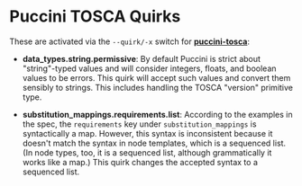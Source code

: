 Puccini TOSCA Quirks
====================

These are activated via the `--quirk/-x` switch for
[**puccini-tosca**](../../puccini-tosca/README.md):

* **data_types.string.permissive**: By default Puccini is strict about "string"-typed values
  and will consider integers, floats, and boolean values to be errors. This quirk will accept
  such values and convert them sensibly to strings. This includes handling the TOSCA "version"
  primitive type.

* **substitution_mappings.requirements.list**: According to the examples in the spec, the
  `requirements` key under `substitution_mappings` is syntactically a map. However, this syntax is
  inconsistent because it doesn't match the syntax in node templates, which is a sequenced list.
  (In node types, too, it is a sequenced list, although grammatically it works like a map.) This
  quirk changes the accepted syntax to a sequenced list.
